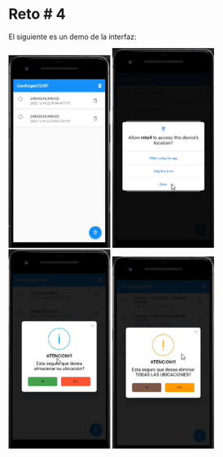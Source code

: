 # Reto # 4

El siguiente es un demo de la interfaz:

<img src="https://github.com/AriMangata/Reto4/blob/main/1.png" width="200" />
<img src="https://github.com/AriMangata/Reto4/blob/main/2.png" width="200" />
<img src="https://github.com/AriMangata/Reto4/blob/main/3.png" width="200" />
<img src="https://github.com/AriMangata/Reto4/blob/main/4.png" width="200" />
